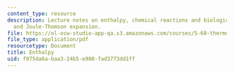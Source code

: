 ```yaml
---
content_type: resource
description: Lecture notes on enthalpy, chemical reactions and biological processes,
  and Joule-Thomson expansion.
file: https://ol-ocw-studio-app-qa.s3.amazonaws.com/courses/5-60-thermodynamics-kinetics-spring-2008/f975da6abaa324b5e980fad3773dd1ff_lec_4.pdf
file_type: application/pdf
resourcetype: Document
title: Enthalpy
uid: f975da6a-baa3-24b5-e980-fad3773dd1ff
---
```

